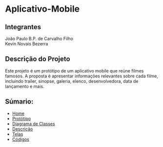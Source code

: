 # Aplicativo-Mobile

<h2>Integrantes</h2>
<p>João Paulo B.P. de Carvalho Filho <br>
  Kevin Novais Bezerra
</p>

 <h2>Descrição do Projeto</h2>
<p>
 Este projeto é um protótipo de um aplicativo mobile que reúne filmes famosos. A proposta é apresentar informações relevantes sobre cada filme, incluindo trailer, sinopse, galeria, elenco, desenvolvedora, data de lançamento e mais.
</p>

## Súmario:
- [Home](https://github.com/Kevin-N-Bezerra/Aplicativo-Mobile/wiki)
- [Protótipo](https://github.com/Kevin-N-Bezerra/Aplicativo-Mobile/wiki/Prot%C3%B3tipo)
- [Diagrama de Classes](https://github.com/Kevin-N-Bezerra/Aplicativo-Mobile/wiki/2.-Diagrama-de-Classes)
- [Descrição](https://github.com/Kevin-N-Bezerra/Aplicativo-Mobile/wiki/3.-Descri%C3%A7%C3%A3o)
- [Telas](https://github.com/Kevin-N-Bezerra/Aplicativo-Mobile/wiki/4.-Telas)
- [Códigos](https://github.com/Kevin-N-Bezerra/Aplicativo-Mobile/wiki/5.-C%C3%B3digos)
